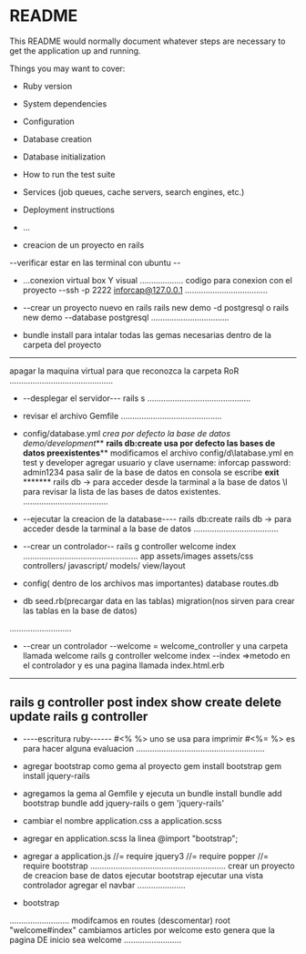 # README

This README would normally document whatever steps are necessary to get the
application up and running.

Things you may want to cover:

* Ruby version

* System dependencies

* Configuration

* Database creation

* Database initialization

* How to run the test suite

* Services (job queues, cache servers, search engines, etc.)

* Deployment instructions

* ...
* creacion de un proyecto en rails

--verificar estar en las terminal con ubuntu --

* ...conexion virtual box Y visual ...................
codigo para conexion con el proyecto
--ssh -p 2222 inforcap@127.0.0.1
....................................

* --crear un proyecto nuevo en rails
rails new demo -d postgresql
o
rails new demo --database postgresql
..................................

* bundle install para intalar todas las gemas necesarias dentro de la carpeta del proyecto
-------------------------------------
apagar la maquina virtual para que reconozca la carpeta RoR
.............................................
* --desplegar el servidor---
rails s
.............................................
* revisar el archivo Gemfile
............................................
* config/database.yml
*crea por defecto la base de datos demo/development***
****rails db:create usa por defecto las bases de datos preexistentes******
modificamos el archivo config/d\latabase.yml en test y developer
agregar usuario y clave
username: inforcap
password: admin1234
pasa salir de la base de datos en consola se escribe **exit** *******
rails db -> para acceder desde la tarminal a la base de datos 
\l para revisar la lista de las bases de datos existentes.
 .....................................
* --ejecutar la creacion de la database----
rails db:create
rails db -> para acceder desde la tarminal a la base de datos 
 .....................................
* --crear un controlador--
rails g controller welcome index
..................................................
app
    assets/images 
    assets/css
    controllers/
    javascript/
    models/
    view/layout

* config( dentro de los archivos mas importantes)
    database
    routes.db

* db
    seed.rb(precargar data en las tablas)
    migration(nos sirven para crear las tablas en la base de datos)

...........................

* --crear un controlador
--welcome = welcome_controller y una carpeta llamada welcome
rails g controller welcome index
--index =>metodo en el controlador y es una pagina llamada index.html.erb
--------------------------------------------------------
rails g controller post index show create  delete update 
rails g controller 
--------------------------------------------------------
* ----escritura ruby------
#<% %> uno se usa para imprimir 
#<%= %> es para hacer alguna evaluacion 
........................................................
* agregar bootstrap como gema al proyecto
gem install bootstrap
gem install jquery-rails

* agregamos la gema al Gemfile y ejecuta un bundle install
bundle add bootstrap
bundle add jquery-rails o gem 'jquery-rails'

* cambiar el nombre application.css a application.scss

* agregar en application.scss la linea
@import "bootstrap";

* agregar a application.js 
//= require jquery3
//= require popper
//= require bootstrap
...........................................................
crear un proyecto de 
creacion base de datos
ejecutar bootstrap
ejecutar una vista
controlador
agregar el navbar
.....................
* bootstrap

..........................
modifcamos en routes (descomentar)
 root "welcome#index"
       cambiamos articles por welcome
 esto genera que la pagina DE inicio sea welcome
 .........................
 
